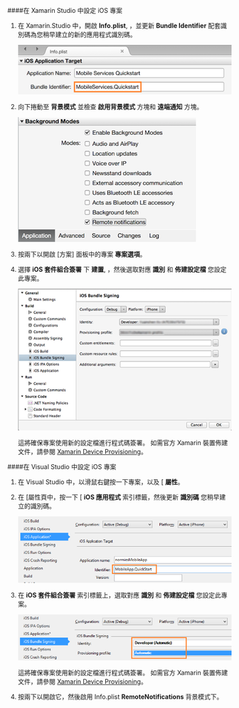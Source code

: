 ####在 Xamarin Studio 中設定 iOS 專案

1. 在 Xamarin.Studio 中，開啟 **Info.plist**, ，並更新 **Bundle Identifier** 配套識別碼為您稍早建立的新的應用程式識別碼。

    ![](./media/app-service-mobile-xamarin-ios-configure-project/mobile-services-ios-push-21.png)

2. 向下捲動至 **背景模式** 並檢查 **啟用背景模式** 方塊和 **遠端通知** 方塊。 

    ![](./media/app-service-mobile-xamarin-ios-configure-project/mobile-services-ios-push-22.png)

3. 按兩下以開啟 [方案] 面板中的專案 **專案選項**。

4.  選擇 **iOS 套件組合簽署** 下 **建置**, ，然後選取對應 **識別** 和 **佈建設定檔** 您設定此專案。 

    ![](./media/app-service-mobile-xamarin-ios-configure-project/mobile-services-ios-push-20.png)

    這將確保專案使用新的設定檔進行程式碼簽署。 如需官方 Xamarin 裝置佈建文件，請參閱 [Xamarin Device Provisioning]。

####在 Visual Studio 中設定 iOS 專案

1. 在 Visual Studio 中，以滑鼠右鍵按一下專案，以及 [ **屬性**。

2. 在 [屬性頁中，按一下 [ **iOS 應用程式** 索引標籤，然後更新 **識別碼** 您稍早建立的識別碼。

    ![](./media/app-service-mobile-xamarin-ios-configure-project/mobile-services-ios-push-23.png)

3. 在 **iOS 套件組合簽署** 索引標籤上，選取對應 **識別** 和 **佈建設定檔** 您設定此專案。 

    ![](./media/app-service-mobile-xamarin-ios-configure-project/mobile-services-ios-push-24.png)

    這將確保專案使用新的設定檔進行程式碼簽署。 如需官方 Xamarin 裝置佈建文件，請參閱 [Xamarin Device Provisioning]。

4. 按兩下以開啟它，然後啟用 Info.plist **RemoteNotifications** 背景模式下。 



[Xamarin Device Provisioning]: http://developer.xamarin.com/guides/ios/getting_started/installation/device_provisioning/
